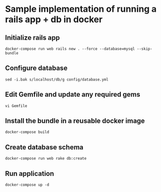 # Sample implementation of running a rails app + db in docker

## Initialize rails app
    docker-compose run web rails new . --force --database=mysql --skip-bundle

## Configure database
    sed -i.bak s/localhost/db/g config/database.yml

## Edit Gemfile and update any required gems
    vi Gemfile

## Install the bundle in a reusable docker image
    docker-compose build

## Create database schema
    docker-compose run web rake db:create

## Run application
    docker-compose up -d
